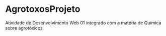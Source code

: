 # AgrotoxosProjeto
Atividade de Desenvolvimento Web 01 integrado com a matéria de Química sobre agrotóxicos

